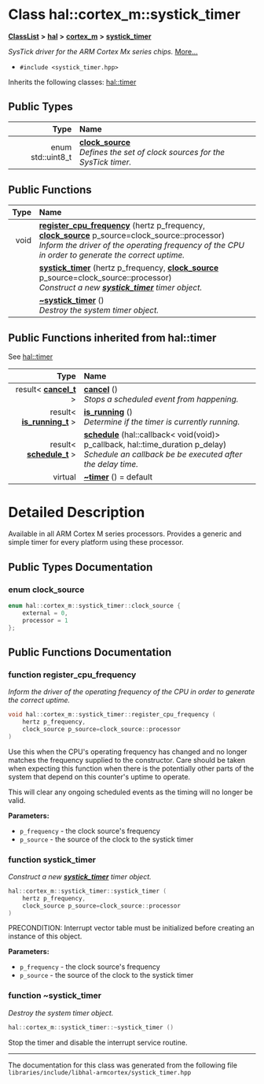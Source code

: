 

# Class hal::cortex\_m::systick\_timer



[**ClassList**](annotated.md) **>** [**hal**](namespacehal.md) **>** [**cortex\_m**](namespacehal_1_1cortex__m.md) **>** [**systick\_timer**](classhal_1_1cortex__m_1_1systick__timer.md)



_SysTick driver for the ARM Cortex Mx series chips._ [More...](#detailed-description)

* `#include <systick_timer.hpp>`



Inherits the following classes: [hal::timer](classhal_1_1timer.md)














## Public Types

| Type | Name |
| ---: | :--- |
| enum std::uint8\_t | [**clock\_source**](#enum-clock_source)  <br>_Defines the set of clock sources for the SysTick timer._  |








































## Public Functions

| Type | Name |
| ---: | :--- |
|  void | [**register\_cpu\_frequency**](#function-register_cpu_frequency) (hertz p\_frequency, [**clock\_source**](classhal_1_1cortex__m_1_1systick__timer.md#enum-clock_source) p\_source=clock\_source::processor) <br>_Inform the driver of the operating frequency of the CPU in order to generate the correct uptime._  |
|   | [**systick\_timer**](#function-systick_timer) (hertz p\_frequency, [**clock\_source**](classhal_1_1cortex__m_1_1systick__timer.md#enum-clock_source) p\_source=clock\_source::processor) <br>_Construct a new_ [_**systick\_timer**_](classhal_1_1cortex__m_1_1systick__timer.md) _timer object._ |
|   | [**~systick\_timer**](#function-systick_timer) () <br>_Destroy the system timer object._  |


## Public Functions inherited from hal::timer

See [hal::timer](classhal_1_1timer.md)

| Type | Name |
| ---: | :--- |
|  result&lt; [**cancel\_t**](structhal_1_1timer_1_1cancel__t.md) &gt; | [**cancel**](#function-cancel) () <br>_Stops a scheduled event from happening._  |
|  result&lt; [**is\_running\_t**](structhal_1_1timer_1_1is__running__t.md) &gt; | [**is\_running**](#function-is_running) () <br>_Determine if the timer is currently running._  |
|  result&lt; [**schedule\_t**](structhal_1_1timer_1_1schedule__t.md) &gt; | [**schedule**](#function-schedule) (hal::callback&lt; void(void)&gt; p\_callback, hal::time\_duration p\_delay) <br>_Schedule an callback be be executed after the delay time._  |
| virtual  | [**~timer**](#function-timer) () = default<br> |






















































# Detailed Description


Available in all ARM Cortex M series processors. Provides a generic and simple timer for every platform using these processor. 


    
## Public Types Documentation




### enum clock\_source 

```C++
enum hal::cortex_m::systick_timer::clock_source {
    external = 0,
    processor = 1
};
```



## Public Functions Documentation




### function register\_cpu\_frequency 

_Inform the driver of the operating frequency of the CPU in order to generate the correct uptime._ 
```C++
void hal::cortex_m::systick_timer::register_cpu_frequency (
    hertz p_frequency,
    clock_source p_source=clock_source::processor
) 
```



Use this when the CPU's operating frequency has changed and no longer matches the frequency supplied to the constructor. Care should be taken when expecting this function when there is the potentially other parts of the system that depend on this counter's uptime to operate.


This will clear any ongoing scheduled events as the timing will no longer be valid.




**Parameters:**


* `p_frequency` - the clock source's frequency 
* `p_source` - the source of the clock to the systick timer 




        



### function systick\_timer 

_Construct a new_ [_**systick\_timer**_](classhal_1_1cortex__m_1_1systick__timer.md) _timer object._
```C++
hal::cortex_m::systick_timer::systick_timer (
    hertz p_frequency,
    clock_source p_source=clock_source::processor
) 
```



PRECONDITION: Interrupt vector table must be initialized before creating an instance of this object.




**Parameters:**


* `p_frequency` - the clock source's frequency 
* `p_source` - the source of the clock to the systick timer 




        



### function ~systick\_timer 

_Destroy the system timer object._ 
```C++
hal::cortex_m::systick_timer::~systick_timer () 
```



Stop the timer and disable the interrupt service routine. 


        

------------------------------
The documentation for this class was generated from the following file `libraries/include/libhal-armcortex/systick_timer.hpp`

